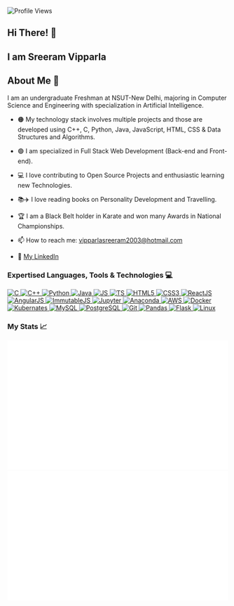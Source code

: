 
![Profile Views](https://komarev.com/ghpvc/?username=SreeramVipparla&color=blue)

## Hi There! 👋
## I am Sreeram Vipparla 

## About Me :man:
I am an undergraduate Freshman at NSUT-New Delhi, majoring in Computer Science and Engineering with specialization in Artificial Intelligence.
- :orange_circle: My technology stack involves multiple projects and those are developed using C++, C, Python, Java, JavaScript, HTML, CSS & Data Structures and Algorithms.

- :green_circle: I am specialized in Full Stack Web Development (Back-end and Front-end).

- :computer: I love contributing to Open Source Projects and enthusiastic learning new Technologies.

-  :books::airplane: I love reading books on Personality Development and Travelling.
- :trophy: I am a Black Belt holder in Karate and won many Awards in National Championships.

- 📫 How to reach me: vipparlasreeram2003@hotmail.com
 - 📝 [My LinkedIn](https://www.linkedin.com/in/sreeram-vipparla/)
### Expertised Languages, Tools & Technologies :computer: 
<p>
<a href="https://www.programiz.com/c-programming" target="_blank">  
<img src="https://cdn.jsdelivr.net/gh/devicons/devicon/icons/c/c-original.svg" alt="C" width="40" height="40"/>
</a>

<a href="https://www.programiz.com/cpp-programming" target="_blank"> 
<img src="https://cdn.jsdelivr.net/gh/devicons/devicon/icons/cplusplus/cplusplus-original.svg" alt="C++" width="40" height="40"/> 
</a>

<a href="https://www.python.org/" target="_blank">
<img src="https://cdn.jsdelivr.net/gh/devicons/devicon/icons/python/python-original.svg" alt="Python" width="40" height="40"/> 
</a>
 
<a href="https://www.java.com/en/" target="_blank">
<img src="https://cdn.jsdelivr.net/gh/devicons/devicon/icons/java/java-original-wordmark.svg" alt="Java" width="40" height="40"/> 
</a>

<a href="https://www.javascript.com/" target="_blank">
<img src="https://cdn.jsdelivr.net/gh/devicons/devicon/icons/javascript/javascript-original.svg" alt="JS" width="40" height="40"/> 
</a>
  
<a href="https://www.typescriptlang.org/" target="_blank">
<img src="https://cdn.jsdelivr.net/gh/devicons/devicon/icons/typescript/typescript-original.svg" alt="TS" width="40" height="40"/> 
</a>

 <a href="https://html.com/" target="_blank">
<img src="https://cdn.jsdelivr.net/gh/devicons/devicon/icons/html5/html5-original.svg" alt="HTML5" width="40" height="40"/> 
</a>
 <a href="https://developer.mozilla.org/en-US/docs/Web/CSS" target="_blank">
<img src="https://cdn.jsdelivr.net/gh/devicons/devicon/icons/css3/css3-original.svg" alt="CSS3" width="40" height="40"/> 

<a href="https://reactjs.org/" target="_blank">
<img src="https://cdn.jsdelivr.net/gh/devicons/devicon/icons/react/react-original.svg" alt="ReactJS" width="40" height="40"/> 
</a>
 
<a href="https://angularjs.org/" target="_blank"> 
<img src="https://cdn.jsdelivr.net/gh/devicons/devicon/icons/angularjs/angularjs-original.svg"  alt="AngularJS" width="40" height="40"/> 
  </a>

 <a href="https://immutable-js.com/" target="_blank">
<img src="https://user-images.githubusercontent.com/86887626/135575700-9dbc01a0-b1f8-4316-a7cb-ddc7b41f1e38.png"  alt="ImmutableJS" width="40" height="40"/>
</a>

 <a href="https://jupyter.org/" target="_blank">
<img src="https://cdn.jsdelivr.net/gh/devicons/devicon/icons/jupyter/jupyter-original-wordmark.svg" alt="Jupyter" width="40" height="40"/>
</a>
 
<a href="https://https://www.anaconda.com/" target="_blank">
<img src="https://avatars.githubusercontent.com/u/22454001?s=200&v=4" alt="Anaconda" width="40" height="40"/>
 </a>

 <a href="https://aws.amazon.com/" target="_blank">
<img src="https://uxwing.com/wp-content/themes/uxwing/download/10-brands-and-social-media/aws.png" alt="AWS" width="40" height="40"/>
  </a>
   
 <a href="https://www.docker.com/" target="_blank">
<img src="https://cdn.jsdelivr.net/gh/devicons/devicon/icons/docker/docker-original.svg" alt="Docker" width="50" height="50"/>
  </a>

 <a href="https://kubernetes.io/" target="_blank">
 <img src="https://miro.medium.com/max/921/1*8SYu5M6ouDaeVqJMk1_dDg.png" alt="Kubernates" width="50" height="40"/>
 </a>
   
<a href="https://www.mysql.com/" target="_blank">
<img src="https://cdn.jsdelivr.net/gh/devicons/devicon/icons/mysql/mysql-original.svg" alt="MySQL" width="40" height="50"/>
</a>
<a href="https://www.postgresql.org/" target="_blank">
<img src="https://cdn.jsdelivr.net/gh/devicons/devicon/icons/postgresql/postgresql-original.svg" alt="PostgreSQL" width="40" height="40"/>
</a>
  
 <a href="https://git-scm.com/" target="_blank">
<img src="https://git-scm.com/images/logos/downloads/Git-Icon-1788C.png" alt="Git" width="40" height="40"/> 
</a>
  <a href="https://pandas.pydata.org" target="_blank">
<img src="https://numfocus.org/wp-content/uploads/2016/07/pandas-logo-300.png" alt="Pandas" width="40" height="40"/>
</a>
<a href="https://flask.palletsprojects.com/en/2.0.x/" target="_blank">
<img src="https://cdn.jsdelivr.net/gh/devicons/devicon/icons/flask/flask-original.svg"  alt="Flask" width="40" height="40"/> 
</a>

 <a href="https://www.linux.org/" target="_blank">
<img src="https://cdn.jsdelivr.net/gh/devicons/devicon/icons/linux/linux-original.svg" alt="Linux" width="40" height="40"/>
</a>

</p>

 



### My Stats :chart_with_upwards_trend:
![](https://github.com/sreeramvipparla/github-stats/blob/master/generated/overview.svg)
![](https://github.com/sreeramvipparla/github-stats/blob/master/generated/languages.svg)

 
